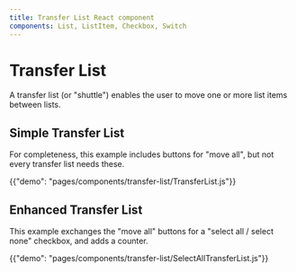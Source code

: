 ```yaml
---
title: Transfer List React component
components: List, ListItem, Checkbox, Switch
---
```


# Transfer List

<p class="description">A transfer list (or "shuttle") enables the user to move one or more list items between lists.</p>

## Simple Transfer List

 For completeness, this example includes buttons for "move all", but not every transfer list needs these.

{{"demo": "pages/components/transfer-list/TransferList.js"}}

## Enhanced Transfer List

This example exchanges the "move all" buttons for a "select all / select none" checkbox, and adds a counter.

{{"demo": "pages/components/transfer-list/SelectAllTransferList.js"}}
